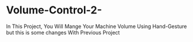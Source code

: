 # Volume-Control-2-
In This Project, You Will Mange Your Machine Volume Using Hand-Gesture but this is some changes With Previous Project
